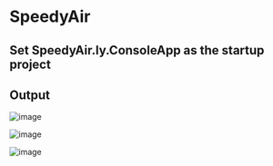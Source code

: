 # SpeedyAir

## Set SpeedyAir.ly.ConsoleApp as the startup project

## Output

![image](https://github.com/umangborad123/Airline/assets/16465669/a0a8098a-de7f-4e99-8206-caf45a1a9f55)

![image](https://github.com/umangborad123/Airline/assets/16465669/2f5c6133-9dba-4527-b34f-2f43c59ab7f2)

![image](https://github.com/umangborad123/Airline/assets/16465669/2cffbf61-8757-4864-9be8-286a70cd920f)





